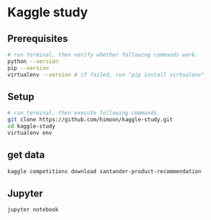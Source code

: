 # Kaggle study

## Prerequisites

```sh
# run terminal, then verify whether following commands work.
python --version
pip --version
virtualenv --version # if failed, run "pip install virtualenv"
```

## Setup

```sh
# run terminal, then execute following commands.
git clone https://github.com/himoon/kaggle-study.git
cd kaggle-study
virtualenv env
```

## get data

```sh
kaggle competitions download santander-product-recommendation
```

## Jupyter

```sh
jupyter notebook
```

